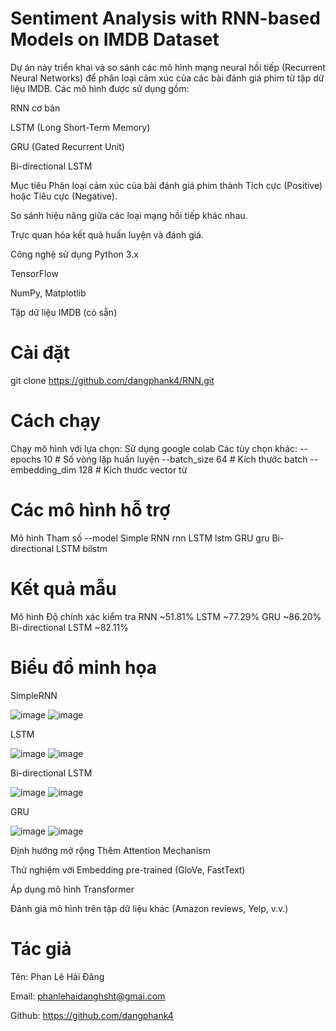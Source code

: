 # Sentiment Analysis with RNN-based Models on IMDB Dataset
Dự án này triển khai và so sánh các mô hình mạng neural hồi tiếp (Recurrent Neural Networks) để phân loại cảm xúc của các bài đánh giá phim từ tập dữ liệu IMDB. Các mô hình được sử dụng gồm:

RNN cơ bản

LSTM (Long Short-Term Memory)

GRU (Gated Recurrent Unit)

Bi-directional LSTM

Mục tiêu
Phân loại cảm xúc của bài đánh giá phim thành Tích cực (Positive) hoặc Tiêu cực (Negative).

So sánh hiệu năng giữa các loại mạng hồi tiếp khác nhau.

Trực quan hóa kết quả huấn luyện và đánh giá.

Công nghệ sử dụng
Python 3.x

TensorFlow 

NumPy, Matplotlib

Tập dữ liệu IMDB (có sẵn)

# Cài đặt
git clone https://github.com/dangphank4/RNN.git
# Cách chạy
Chạy mô hình với lựa chọn:
Sử dụng google colab
Các tùy chọn khác:
--epochs 10         # Số vòng lặp huấn luyện
--batch_size 64     # Kích thước batch
--embedding_dim 128 # Kích thước vector từ

# Các mô hình hỗ trợ
Mô hình	Tham số --model
Simple RNN	rnn
LSTM	lstm
GRU	gru
Bi-directional LSTM	bilstm

# Kết quả mẫu
Mô hình	Độ chính xác kiểm tra
RNN	~51.81%
LSTM	~77.29%
GRU	~86.20%
Bi-directional LSTM	~82.11%

# Biểu đồ minh họa 
SimpleRNN

![image](https://github.com/user-attachments/assets/311b9c95-fe68-4ab9-854a-a002361112c0)
![image](https://github.com/user-attachments/assets/0233a779-e2e9-4115-98e6-4ee8639770f2)

LSTM

![image](https://github.com/user-attachments/assets/24f5e2ae-1da1-4fb0-8d92-d1c5d8bc817f)
![image](https://github.com/user-attachments/assets/6b1ba032-3ec2-412e-be70-70868725a4a9)

Bi-directional LSTM

![image](https://github.com/user-attachments/assets/040c01ef-9365-401b-844d-76b792645a64)
![image](https://github.com/user-attachments/assets/689a2038-dca4-4d09-b3b8-0e3c8fc4b9ec)

GRU

![image](https://github.com/user-attachments/assets/9400634d-e117-45be-8b40-74775282291d)
![image](https://github.com/user-attachments/assets/50008f90-99ff-440b-9fd6-cb9a5f022e88)



Định hướng mở rộng
Thêm Attention Mechanism

Thử nghiệm với Embedding pre-trained (GloVe, FastText)

Áp dụng mô hình Transformer

Đánh giá mô hình trên tập dữ liệu khác (Amazon reviews, Yelp, v.v.)

# Tác giả
Tên: Phan Lê Hải Đăng

Email: phanlehaidanghsht@gmai.com

Github: https://github.com/dangphank4
